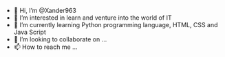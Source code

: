 - 👋 Hi, I’m @Xander963
- 👀 I’m interested in learn and venture into the world of IT
- 🌱 I’m currently learning 
Python programming language, HTML, CSS and Java Script
- 💞️ I’m looking to collaborate on ...
- 📫 How to reach me ...

<!---
Xander963/Xander963 is a ✨ special ✨ repository because its `README.md` (this file) appears on your GitHub profile.
You can click the Preview link to take a look at your changes.
--->
